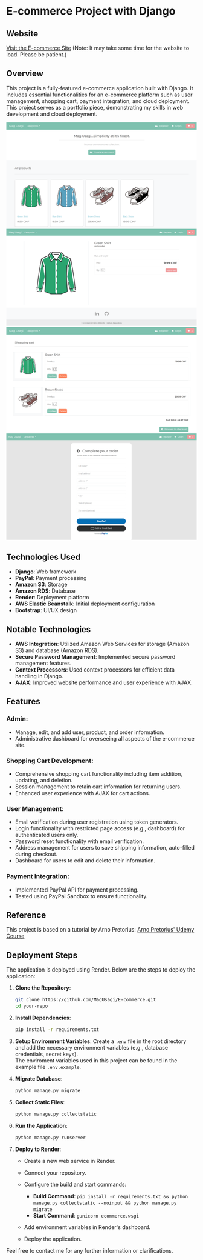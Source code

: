 # E-commerce Project with Django

## Website
[Visit the E-commerce Site](https://store.magusagi.com/)
(Note: It may take some time for the website to load. Please be patient.)


## Overview
This project is a fully-featured e-commerce application built with Django. It includes essential functionalities for an e-commerce platform such as user management, shopping cart, payment integration, and cloud deployment. This project serves as a portfolio piece, demonstrating my skills in web development and cloud deployment.


![Homepage Screenshot](main-page.png)
![Homepage Screenshot](product-page.png)
![Homepage Screenshot](cart-page.png)
![Homepage Screenshot](checkout-page.png)

## Technologies Used
- **Django**: Web framework
- **PayPal**: Payment processing
- **Amazon S3**: Storage
- **Amazon RDS**: Database
- **Render**: Deployment platform
- **AWS Elastic Beanstalk**: Initial deployment configuration
- **Bootstrap**: UI/UX design

## Notable Technologies
- **AWS Integration**: Utilized Amazon Web Services for storage (Amazon S3) and database (Amazon RDS).
- **Secure Password Management**: Implemented secure password management features.
- **Context Processors**: Used context processors for efficient data handling in Django.
- **AJAX**: Improved website performance and user experience with AJAX.

## Features

### Admin:
- Manage, edit, and add user, product, and order information.
- Administrative dashboard for overseeing all aspects of the e-commerce site.

### Shopping Cart Development:
- Comprehensive shopping cart functionality including item addition, updating, and deletion.
- Session management to retain cart information for returning users.
- Enhanced user experience with AJAX for cart actions.

### User Management:
- Email verification during user registration using token generators.
- Login functionality with restricted page access (e.g., dashboard) for authenticated users only.
- Password reset functionality with email verification.
- Address management for users to save shipping information, auto-filled during checkout.
- Dashboard for users to edit and delete their information.

### Payment Integration:
- Implemented PayPal API for payment processing.
- Tested using PayPal Sandbox to ensure functionality.

## Reference
This project is based on a tutorial by Arno Pretorius:
[Arno Pretorius' Udemy Course](https://www.udemy.com/share/107Wr23@Rq8rntm5ZRbDIhhfIqreU4Saa771oUKQ6tLSOe7hVaooqFJ81D3sTZq0tjWlCCF9jA==/)

## Deployment Steps
The application is deployed using Render. Below are the steps to deploy the application:

1. **Clone the Repository**:
    ```bash
    git clone https://github.com/MagUsagi/E-commerce.git
    cd your-repo
    ```

2. **Install Dependencies**:
    ```bash
    pip install -r requirements.txt
    ```

3. **Setup Environment Variables**:
    Create a `.env` file in the root directory and add the necessary environment variables (e.g., database credentials, secret keys).\
    The enviroment variables used in this project can be found in the example file `.env.example`.

4. **Migrate Database**:
    ```bash
    python manage.py migrate
    ```

5. **Collect Static Files**:
    ```bash
    python manage.py collectstatic
    ```

6. **Run the Application**:
    ```bash
    python manage.py runserver
    ```

7. **Deploy to Render**:
    - Create a new web service in Render.
    - Connect your repository.
    - Configure the build and start commands:
      - **Build Command**: `pip install -r requirements.txt && python manage.py collectstatic --noinput && python manage.py migrate`
      - **Start Command**: `gunicorn ecommerce.wsgi`

    - Add environment variables in Render's dashboard.
    - Deploy the application.

Feel free to contact me for any further information or clarifications.
